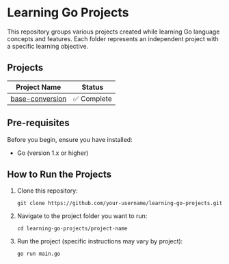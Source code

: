 # Learning Go Projects

This repository groups various projects created while learning Go language concepts and features. Each folder represents an independent project with a specific learning objective.

## Projects
| Project Name                                                                             |  Status                        |
|------------------------------------------------------------------------------------------|--------------------------------|
| [base-conversion](https://github.com/AlvaroPrates/learning-go/tree/main/base-conversion) | :white_check_mark: Complete    |

## Pre-requisites

Before you begin, ensure you have installed:

- Go (version 1.x or higher)

## How to Run the Projects

1. Clone this repository:

   ```ssh
   git clone https://github.com/your-username/learning-go-projects.git
   ```

2. Navigate to the project folder you want to run:

   ```ssh
   cd learning-go-projects/project-name
   ```

3. Run the project (specific instructions may vary by project):

   ```ssh
   go run main.go
   ```
